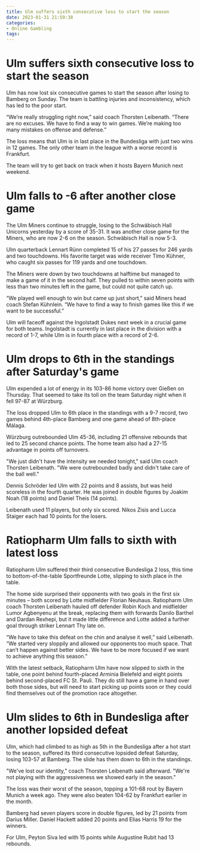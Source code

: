 ```yaml
---
title: Ulm suffers sixth consecutive loss to start the season
date: 2023-01-31 21:59:38
categories:
- Online Gambling
tags:
---
```



# Ulm suffers sixth consecutive loss to start the season

Ulm has now lost six consecutive games to start the season after losing to Bamberg on Sunday. The team is battling injuries and inconsistency, which has led to the poor start.

“We’re really struggling right now,” said coach Thorsten Leibenath. “There are no excuses. We have to find a way to win games. We’re making too many mistakes on offense and defense.”

The loss means that Ulm is in last place in the Bundesliga with just two wins in 12 games. The only other team in the league with a worse record is Frankfurt.

The team will try to get back on track when it hosts Bayern Munich next weekend.

# Ulm falls to -6 after another close game

The Ulm Miners continue to struggle, losing to the Schwäbisch Hall Unicorns yesterday by a score of 35-31. It was another close game for the Miners, who are now 2-6 on the season. Schwäbisch Hall is now 5-3.

Ulm quarterback Lennart Rünn completed 15 of his 27 passes for 246 yards and two touchdowns. His favorite target was wide receiver Timo Kühner, who caught six passes for 119 yards and one touchdown.

The Miners were down by two touchdowns at halftime but managed to make a game of it in the second half. They pulled to within seven points with less than two minutes left in the game, but could not quite catch up.

“We played well enough to win but came up just short,” said Miners head coach Stefan Kühnlein. “We have to find a way to finish games like this if we want to be successful.”

Ulm will faceoff against the Ingolstadt Dukes next week in a crucial game for both teams. Ingolstadt is currently in last place in the division with a record of 1-7, while Ulm is in fourth place with a record of 2-6.

# Ulm drops to 6th in the standings after Saturday's game

Ulm expended a lot of energy in its 103-86 home victory over Gießen on Thursday. That seemed to take its toll on the team Saturday night when it fell 97-87 at Würzburg.

The loss dropped Ulm to 6th place in the standings with a 9-7 record, two games behind 4th-place Bamberg and one game ahead of 8th-place Málaga.

Würzburg outrebounded Ulm 45-36, including 21 offensive rebounds that led to 25 second chance points. The home team also had a 27-15 advantage in points off turnovers.

"We just didn't have the intensity we needed tonight," said Ulm coach Thorsten Leibenath. "We were outrebounded badly and didn't take care of the ball well."

Dennis Schröder led Ulm with 22 points and 8 assists, but was held scoreless in the fourth quarter. He was joined in double figures by Joakim Noah (18 points) and Daniel Theis (14 points).

Leibenath used 11 players, but only six scored. Nikos Zisis and Lucca Staiger each had 10 points for the losers.

# Ratiopharm Ulm falls to sixth with latest loss

Ratiopharm Ulm suffered their third consecutive Bundesliga 2 loss, this time to bottom-of-the-table Sportfreunde Lotte, slipping to sixth place in the table.

The home side surprised their opponents with two goals in the first six minutes – both scored by Lotte midfielder Florian Neuhaus. Ratiopharm Ulm coach Thorsten Leibenath hauled off defender Robin Koch and midfielder Lumor Agbenyenu at the break, replacing them with forwards Danilo Barthel and Dardan Rexhepi, but it made little difference and Lotte added a further goal through striker Lennart Thy late on.

“We have to take this defeat on the chin and analyse it well,” said Leibenath. “We started very sloppily and allowed our opponents too much space. That can’t happen against better sides. We have to be more focused if we want to achieve anything this season.”

With the latest setback, Ratiopharm Ulm have now slipped to sixth in the table, one point behind fourth-placed Arminia Bielefeld and eight points behind second-placed FC St. Pauli. They do still have a game in hand over both those sides, but will need to start picking up points soon or they could find themselves out of the promotion race altogether.

# Ulm slides to 6th in Bundesliga after another lopsided defeat

Ulm, which had climbed to as high as 5th in the Bundesliga after a hot start to the season, suffered its third consecutive lopsided defeat Saturday, losing 103-57 at Bamberg. The slide has them down to 6th in the standings.

"We've lost our identity," coach Thorsten Leibenath said afterward. "We're not playing with the aggressiveness we showed early in the season."

The loss was their worst of the season, topping a 101-68 rout by Bayern Munich a week ago. They were also beaten 104-62 by Frankfurt earlier in the month.

Bamberg had seven players score in double figures, led by 21 points from Darius Miller. Daniel Hackett added 20 points and Elias Harris 19 for the winners.

For Ulm, Peyton Siva led with 15 points while Augustine Rubit had 13 rebounds.